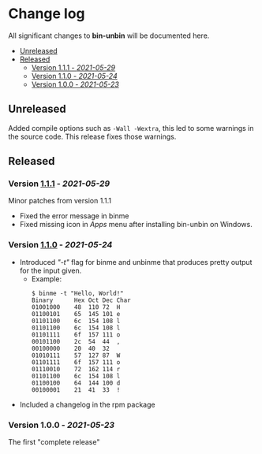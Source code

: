 # Change log

All significant changes to **bin-unbin** will be documented here.

- [Unreleased](#unreleased)
- [Released](#released)
  - [Version 1.1.1 - *2021-05-29*](#version-111---2021-05-29)
  - [Version 1.1.0 - *2021-05-24*](#version-110---2021-05-24)
  - [Version 1.0.0 - *2021-05-23*](#version-100---2021-05-23)

## Unreleased
Added compile options such as `-Wall -Wextra`, this led to some warnings in the source code. This release fixes those warnings.

## Released
### Version [1.1.1](https://github.com/nico-castell/bin-unbin/releases/tag/1.1.1) - *2021-05-29*
Minor patches from version 1.1.1
- Fixed the error message in binme
- Fixed missing icon in *Apps* menu after installing bin-unbin on Windows.

### Version [1.1.0](https://github.com/nico-castell/bin-unbin/releases/tag/1.1.0) - *2021-05-24*
- Introduced *"-t"* flag for binme and unbinme that produces pretty output for the input given.
  - Example:
    ```
    $ binme -t "Hello, World!"
    Binary  	Hex	Oct	Dec	Char
    01001000	48	110	72	H
    01100101	65	145	101	e
    01101100	6c	154	108	l
    01101100	6c	154	108	l
    01101111	6f	157	111	o
    00101100	2c	54	44	,
    00100000	20	40	32	 
    01010111	57	127	87	W
    01101111	6f	157	111	o
    01110010	72	162	114	r
    01101100	6c	154	108	l
    01100100	64	144	100	d
    00100001	21	41	33	!
    ```
- Included a changelog in the rpm package

### Version 1.0.0 - *2021-05-23*
The first "complete release"
